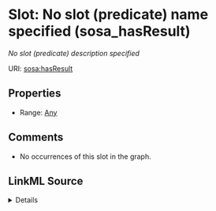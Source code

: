 

# Slot: No slot (predicate) name specified (sosa_hasResult)


_No slot (predicate) description specified_







URI: [sosa:hasResult](http://www.w3.org/ns/sosa/hasResult)



<!-- no inheritance hierarchy -->








## Properties

* Range: [Any](../classes/Any.md)





## Comments

* No occurrences of this slot in the graph.



## LinkML Source

<details>

```yaml
name: sosa_hasResult
description: No slot (predicate) description specified
title: No slot (predicate) name specified
comments:
- No occurrences of this slot in the graph.
from_schema: sawgraph-kg
rank: 1000
slot_uri: sosa:hasResult
alias: sosa_hasResult
range: Any

```
</details>